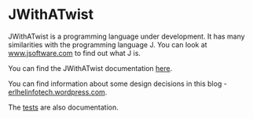 <html xmlns="http://www.w3.org/1999/xhtml">
<head>
	<meta charset="ISO-8859-1" />
	<title></title>
</head>
<body dir="ltr">
<h1>JWithATwist</h1>

<p>JWithATwist is a programming language under development. It has many similarities with the programming language J. You can look at <a href="http://www.jsoftware.com">www.jsoftware.com</a> to find out what J is. </p>
<p>You can find the JWithATwist documentation <a href="https://github.com/andrimne/JWithATwist.DocBook/blob/master/target/en/JWithATwistReferenceManual.pdf">here</a>.</p>
<p>You can find information about some design decisions in this blog - <a href="https://erlhelinfotech.wordpress.com/">erlhelinfotech.wordpress.com</a>.</p>
<p>The <a href="https://github.com/andrimne/JWithATwist/tree/master/JWithATwist.Test">tests</a> are also documentation.</p>
</body>
</html>
